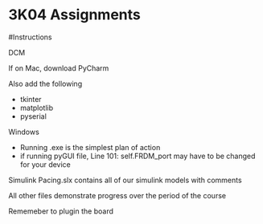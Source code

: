 # 3K04 Assignments

#Instructions 

DCM 

If on Mac, download PyCharm 

Also add the following 
- tkinter
- matplotlib
- pyserial

Windows
- Running .exe is the simplest plan of action
- if running pyGUI file, Line 101: self.FRDM_port may have to be changed for your device 

Simulink 
Pacing.slx contains all of our simulink models with comments 

All other files demonstrate progress over the period of the course

Rememeber to plugin the board
